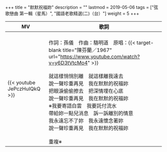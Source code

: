 +++
title = "默默祝福妳"
description = ""
lastmod = 2019-05-06
tags = ["弦歌戀曲 第一輯（星馬）", "國語老歌精選(二)（台）"]
weight = 5
+++

MV  | 歌詞  
--------------|-------
{{< youtube JePczHuIQkQ >}}|<br/>作詞：孫儀　作曲：駱明道　原唱：{{< target-blank title="陳芬蘭／1967" url="https://www.youtube.com/watch?v=y6D3tVtcMo4" >}}<br/><br/>就這樣悄悄別離　就這樣離我遠去<br/>說一聲珍重再見　我在默默的祝福妳<br/>把眼淚偷偷擦去　把深情埋在心底<br/>說一聲珍重再見　我在默默的祝福妳<br/>※我要寄語白雲　我要託付流水<br/>帶給妳一點兒消息　訴一訴離別的情意<br/>我永遠忘不了妳　我永遠懷念著妳<br/>說一聲珍重再見　我在默默的祝福妳<br/><br/>重複※
